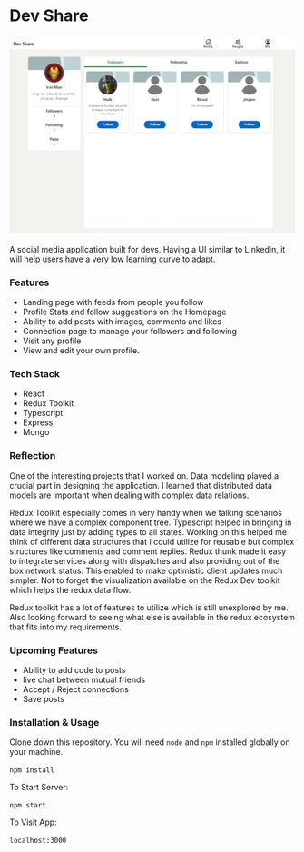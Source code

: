 # Dev Share

![Demo](demo.gif)

A social media application built for devs. Having a UI similar to Linkedin, it will help users have a very low learning curve to adapt.

### Features

- Landing page with feeds from people you follow
- Profile Stats and follow suggestions on the Homepage
- Ability to add posts with images, comments and likes
- Connection page to manage your followers and following
- Visit any profile
- View and edit your own profile.

### Tech Stack

- React
- Redux Toolkit
- Typescript
- Express
- Mongo

### Reflection

One of the interesting projects that I worked on. Data modeling played a crucial part in designing the application. I learned that distributed data models are important when dealing with complex data relations.

Redux Toolkit especially comes in very handy when we talking scenarios where we have a complex component tree. Typescript helped in bringing in data integrity just by adding types to all states. Working on this helped me think of different data structures that I could utilize for reusable but complex structures like comments and comment replies. Redux thunk made it easy to integrate services along with dispatches and also providing out of the box network status. This enabled to make optimistic client updates much simpler. Not to forget the visualization available on the Redux Dev toolkit which helps the redux data flow.

Redux toolkit has a lot of features to utilize which is still unexplored by me. Also looking forward to seeing what else is available in the redux ecosystem that fits into my requirements.

### Upcoming Features

- Ability to add code to posts
- live chat between mutual friends
- Accept / Reject connections
- Save posts

### Installation & Usage

Clone down this repository. You will need `node` and `npm` installed globally on your machine.

`npm install`

To Start Server:

`npm start`

To Visit App:

`localhost:3000`
